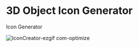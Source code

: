 # 3D Object Icon Generator
 Icon Generator

![IconCreator-ezgif com-optimize](https://github.com/basagamedev/IconGenerator/assets/152202075/9948af2d-5afb-4e5d-b6a6-8efd911e6318)
